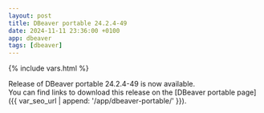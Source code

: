 ```yaml
---
layout: post
title: DBeaver portable 24.2.4-49
date: 2024-11-11 23:36:00 +0100
app: dbeaver
tags: [dbeaver]
---
```

{% include vars.html %}

Release of DBeaver portable 24.2.4-49 is now available.<br />
You can find links to download this release on the [DBeaver portable page]({{ var_seo_url | append: '/app/dbeaver-portable/' }}).
